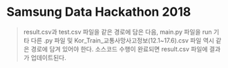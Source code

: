 # Samsung Data Hackathon 2018
> result.csv과 test.csv 파일을 같은 경로에 담은 다음, main.py 파일을 run
> 기타 다른 .py 파일 및 Kor_Train_교통사망사고정보(12.1~17.6).csv 파일 역시 같은 경로에 담겨 있어야 한다.
> 소스코드 수행이 완료되면 result.csv 파일에 결과가 업데이트된다.
